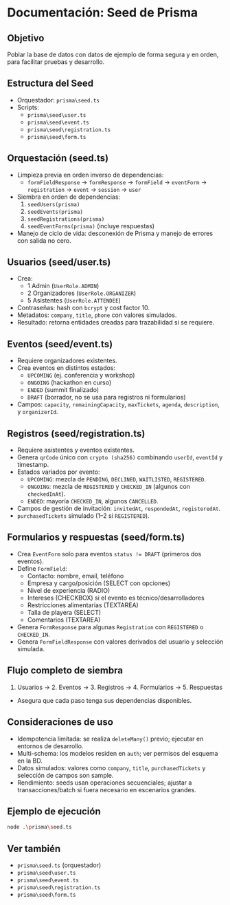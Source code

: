 # Documentación: Seed de Prisma

## Objetivo
Poblar la base de datos con datos de ejemplo de forma segura y en orden, para facilitar pruebas y desarrollo.

## Estructura del Seed
- Orquestador: `prisma\seed.ts`
- Scripts:
  - `prisma\seed\user.ts`
  - `prisma\seed\event.ts`
  - `prisma\seed\registration.ts`
  - `prisma\seed\form.ts`

## Orquestación (seed.ts)
- Limpieza previa en orden inverso de dependencias:
  - `formFieldResponse` → `formResponse` → `formField` → `eventForm` → `registration` → `event` → `session` → `user`
- Siembra en orden de dependencias:
  1. `seedUsers(prisma)`
  2. `seedEvents(prisma)`
  3. `seedRegistrations(prisma)`
  4. `seedEventForms(prisma)` (incluye respuestas)
- Manejo de ciclo de vida: desconexión de Prisma y manejo de errores con salida no cero.

## Usuarios (seed/user.ts)
- Crea:
  - 1 Admin (`UserRole.ADMIN`)
  - 2 Organizadores (`UserRole.ORGANIZER`)
  - 5 Asistentes (`UserRole.ATTENDEE`)
- Contraseñas: hash con `bcrypt` y cost factor 10.
- Metadatos: `company`, `title`, `phone` con valores simulados.
- Resultado: retorna entidades creadas para trazabilidad si se requiere.

## Eventos (seed/event.ts)
- Requiere organizadores existentes.
- Crea eventos en distintos estados:
  - `UPCOMING` (ej. conferencia y workshop)
  - `ONGOING` (hackathon en curso)
  - `ENDED` (summit finalizado)
  - `DRAFT` (borrador, no se usa para registros ni formularios)
- Campos: `capacity`, `remainingCapacity`, `maxTickets`, `agenda`, `description`, y `organizerId`.

## Registros (seed/registration.ts)
- Requiere asistentes y eventos existentes.
- Genera `qrCode` único con `crypto (sha256)` combinando `userId`, `eventId` y timestamp.
- Estados variados por evento:
  - `UPCOMING`: mezcla de `PENDING`, `DECLINED`, `WAITLISTED`, `REGISTERED`.
  - `ONGOING`: mezcla de `REGISTERED` y `CHECKED_IN` (algunos con `checkedInAt`).
  - `ENDED`: mayoría `CHECKED_IN`, algunos `CANCELLED`.
- Campos de gestión de invitación: `invitedAt`, `respondedAt`, `registeredAt`.
- `purchasedTickets` simulado (1–2 si `REGISTERED`).

## Formularios y respuestas (seed/form.ts)
- Crea `EventForm` solo para eventos `status != DRAFT` (primeros dos eventos).
- Define `FormField`:
  - Contacto: nombre, email, teléfono
  - Empresa y cargo/posición (SELECT con opciones)
  - Nivel de experiencia (RADIO)
  - Intereses (CHECKBOX) si el evento es técnico/desarrolladores
  - Restricciones alimentarias (TEXTAREA)
  - Talla de playera (SELECT)
  - Comentarios (TEXTAREA)
- Genera `FormResponse` para algunas `Registration` con `REGISTERED` o `CHECKED_IN`.
- Genera `FormFieldResponse` con valores derivados del usuario y selección simulada.

## Flujo completo de siembra
1. Usuarios → 2. Eventos → 3. Registros → 4. Formularios → 5. Respuestas
- Asegura que cada paso tenga sus dependencias disponibles.

## Consideraciones de uso
- Idempotencia limitada: se realiza `deleteMany()` previo; ejecutar en entornos de desarrollo.
- Multi-schema: los modelos residen en `auth`; ver permisos del esquema en la BD.
- Datos simulados: valores como `company`, `title`, `purchasedTickets` y selección de campos son sample.
- Rendimiento: seeds usan operaciones secuenciales; ajustar a transacciones/batch si fuera necesario en escenarios grandes.

## Ejemplo de ejecución
```bash
node .\prisma\seed.ts
```

## Ver también
- `prisma\seed.ts` (orquestador)
- `prisma\seed\user.ts`
- `prisma\seed\event.ts`
- `prisma\seed\registration.ts`
- `prisma\seed\form.ts`